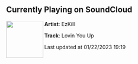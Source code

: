 ## Currently Playing on SoundCloud

[<img align="left" width="100" src="https://i1.sndcdn.com/artworks-3bE9FzzNzJhi41n6-7ESQKg-t500x500.jpg">](https://soundcloud.com/ezkill715/lovin-you-up)

**Artist**: EzKill 

**Track**: Lovin You Up

Last updated at 01/22/2023 19:19
